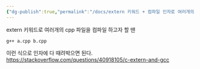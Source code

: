 ```yaml
---
{"dg-publish":true,"permalink":"/docs/extern 키워드 + 컴파일 인자로 여러개의 cpp 파일을 동일한 스코프에  때려넣자/","title":"extern 키워드 + 컴파일 인자로 여러개의 cpp 파일을 동일한 스코프에  때려넣자"}
---
```


extern 키워드로 여러개의 cpp 파일을 컴파일 하고자 할 땐

```
g++ a.cpp b.cpp
```

이런 식으로 인자에 다 때려박으면 된다.  
https://stackoverflow.com/questions/40918105/c-extern-and-gcc
